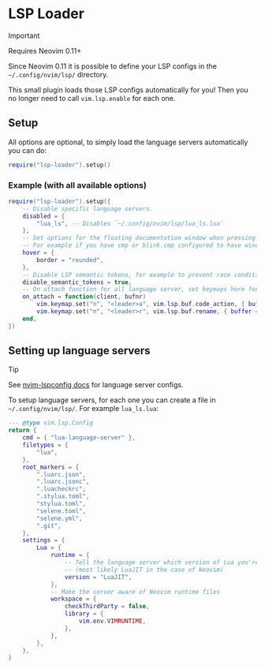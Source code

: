 # LSP Loader

> [!IMPORTANT]
> Requires Neovim 0.11+

Since Neovim 0.11 it is possible to define your LSP configs in the `~/.config/nvim/lsp/` directory.

This small plugin loads those LSP configs automatically for you! Then you no longer need to call `vim.lsp.enable` for each one.

## Setup

All options are optional, to simply load the language servers automatically you can do:

```lua
require("lsp-loader").setup()
```

### Example (with all available options)

```lua
require("lsp-loader").setup({
	-- Disable specific language servers.
	disabled = {
		"lua_ls", -- Disables `~/.config/nvim/lsp/lua_ls.lua`
	},
	-- Set options for the floating documentation window when pressing K.
	-- For example if you have cmp or blink.cmp configured to have window borders, this will then fit in nicely.
	hover = {
		border = "rounded",
	},
	-- Disable LSP semantic tokens, for example to prevent race conditions with Treesitter.
	disable_semantic_tokens = true,
	-- On attach function for all language server, set keymaps here for example.
	on_attach = function(client, bufnr)
		vim.keymap.set("n", "<leader>a", vim.lsp.buf.code_action, { buffer = bufnr, desc = "LSP code action" })
		vim.keymap.set("n", "<leader>r", vim.lsp.buf.rename, { buffer = bufnr, desc = "LSP rename" })
	end,
})
```

## Setting up language servers

> [!TIP]
> See [nvim-lspconfig docs](https://github.com/neovim/nvim-lspconfig/blob/master/doc/configs.md) for language server configs.

To setup language servers, for each one you can create a file in `~/.config/nvim/lsp/`. For example `lua_ls.lua`:

```lua
--- @type vim.lsp.Config
return {
	cmd = { "lua-language-server" },
	filetypes = {
		"lua",
	},
	root_markers = {
		".luarc.json",
		".luarc.jsonc",
		".luacheckrc",
		".stylua.toml",
		"stylua.toml",
		"selene.toml",
		"selene.yml",
		".git",
	},
	settings = {
		Lua = {
			runtime = {
				-- Tell the language server which version of Lua you're using
				-- (most likely LuaJIT in the case of Neovim)
				version = "LuaJIT",
			},
			-- Make the server aware of Neovim runtime files
			workspace = {
				checkThirdParty = false,
				library = {
					vim.env.VIMRUNTIME,
				},
			},
		},
	},
}
```
